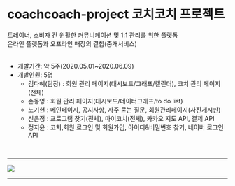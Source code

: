 # coachcoach-project 코치코치 프로젝트

트레이너, 소비자 간 원활한 커뮤니케이션 및 1:1 관리를 위한 플랫폼   
온라인 플랫폼과 오프라인 매장의 결합(중개서비스)
<br>
<br>
* 개발기간: 약 5주(2020.05.01~2020.06.09)
* 개발인원: 5명 
    - 김다혜(팀장) : 회원 관리 페이지(대시보드/그래프/캘린더), 코치 관리 페이지(전체)
    - 손동영 : 회원 관리 페이지(대시보드/데이터그래프/to do list)
    - 노기현 : 메인페이지, 공지사항, 자주 묻는 질문, 회원관리페이지(사진게시판)
    - 신은정 : 프로그램 찾기(전체), 마이코치(전체), 카카오 지도 API, 결제 API
    - 정지윤 : 코치,회원 로그인 및 회원가입, 아이디&비밀번호 찾기, 네이버 로그인 API
<br>

<hr>
 <img src="https://user-images.githubusercontent.com/58450757/83962747-ecf46d00-a8da-11ea-827f-2d288c0f5a3a.PNG">
<hr>
